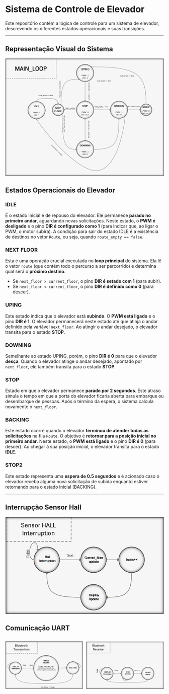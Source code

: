 # Sistema de Controle de Elevador

Este repositório contém a lógica de controle para um sistema de elevador, descrevendo os diferentes estados operacionais e suas transições.

---

## Representação Visual do Sistema

![Diagrama de Estados do Elevador](DiagramaPrincipal.png)


## Estados Operacionais do Elevador

### **IDLE**
É o estado inicial e de repouso do elevador. Ele permanece **parado no primeiro andar**, aguardando novas solicitações. Neste estado, o **PWM é desligado** e o pino **DIR é configurado como 1** (para indicar que, ao ligar o PWM, o motor subirá). A condição para sair do estado IDLE é a existência de destinos no vetor `Route`, ou seja, quando `route_empty == false`.

### **NEXT FLOOR**
Esta é uma operação crucial executada no **loop principal** do sistema. Ela lê o vetor `route` (que contém todo o percurso a ser percorrido) e determina qual será o **próximo destino**.
* Se `next_floor > current_floor`, o pino **DIR é setado com 1** (para subir).
* Se `next_floor < current_floor`, o pino **DIR é definido como 0** (para descer).

### **UPING**
Este estado indica que o elevador está **subindo**. O **PWM está ligado** e o pino **DIR é 1**. O elevador permanecerá neste estado até que atinja o andar definido pela variável `next_floor`. Ao atingir o andar desejado, o elevador transita para o estado **STOP**.

### **DOWNING**
Semelhante ao estado UPING, porém, o pino **DIR é 0** para que o elevador **desça**. Quando o elevador atinge o andar desejado, apontado por `next_floor`, ele também transita para o estado **STOP**.

### **STOP**
Estado em que o elevador permanece **parado por 2 segundos**. Este atraso simula o tempo em que a porta do elevador ficaria aberta para embarque ou desembarque de pessoas. Após o término da espera, o sistema calcula novamente o `next_floor`.

### **BACKING**
Este estado ocorre quando o elevador **terminou de atender todas as solicitações** na fila `Route`. O objetivo é **retornar para a posição inicial no primeiro andar**. Neste estado, o **PWM está ligado** e o pino **DIR é 0** (para descer). Ao chegar à sua posição inicial, o elevador transita para o estado **IDLE**.

### **STOP2**
Este estado representa uma **espera de 0.5 segundos** e é acionado caso o elevador receba alguma nova solicitação de subida enquanto estiver retornando para o estado inicial (BACKING).

---

## Interrupção Sensor Hall

![Diagrama de Estados do Elevador](Interrupcao_HALL.png)

## Comunicação UART

![Diagrama de Estados do Elevador](UARTDiagram.png)
---

